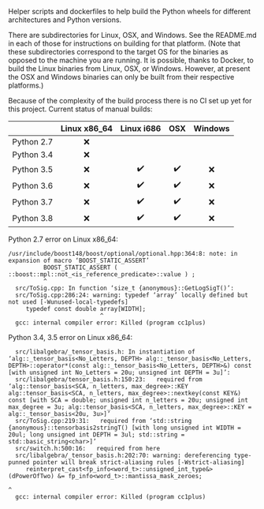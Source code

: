 Helper scripts and dockerfiles to help build the Python wheels for different architectures and Python versions.

There are subdirectories for Linux, OSX, and Windows. See the README.md in each of those for instructions on building for that platform. (Note that these subdirectories correspond to the target OS for the binaries as opposed to the machine you are running.  It is possible, thanks to Docker, to build the Linux binaries from Linux, OSX, or Windows. However, at present the OSX and Windows binaries can only be built from their respective platforms.)

Because of the complexity of the build process there is no CI set up yet for this project. Current status of manual builds:

| | Linux x86_64        | Linux i686           | OSX  | Windows |
| :-------------: | :-------------: |:-------------:| :-----:| :-----:|
| Python 2.7 | ❌ |   |   | |
| Python 3.4 | ❌ |   |   |  |
| Python 3.5 | ❌ | ✔️  | ✔️  | ❌ | 
| Python 3.6 | ❌ | ✔️  | ✔️  | ❌ | 
| Python 3.7 | ❌ | ✔️  | ✔️  | ❌ | 
| Python 3.8 | ❌ | ✔️  | ✔️  | ❌ | 

Python 2.7 error on Linux x86_64: 

````
/usr/include/boost148/boost/optional/optional.hpp:364:8: note: in expansion of macro ‘BOOST_STATIC_ASSERT’
          BOOST_STATIC_ASSERT ( ::boost::mpl::not_<is_reference_predicate>::value ) ;
          ^
  src/ToSig.cpp: In function ‘size_t {anonymous}::GetLogSigT()’:
  src/ToSig.cpp:286:24: warning: typedef ‘array’ locally defined but not used [-Wunused-local-typedefs]
     typedef const double array[WIDTH];
                          ^
  gcc: internal compiler error: Killed (program cc1plus)
````

Python 3.4, 3.5 error on Linux x86_64:
````
  src/libalgebra/_tensor_basis.h: In instantiation of ‘alg::_tensor_basis<No_Letters, DEPTH> alg::_tensor_basis<No_Letters, DEPTH>::operator*(const alg::_tensor_basis<No_Letters, DEPTH>&) const [with unsigned int No_Letters = 20u; unsigned int DEPTH = 3u]’:
  src/libalgebra/tensor_basis.h:150:23:   required from ‘alg::tensor_basis<SCA, n_letters, max_degree>::KEY alg::tensor_basis<SCA, n_letters, max_degree>::nextkey(const KEY&) const [with SCA = double; unsigned int n_letters = 20u; unsigned int max_degree = 3u; alg::tensor_basis<SCA, n_letters, max_degree>::KEY = alg::_tensor_basis<20u, 3u>]’
  src/ToSig.cpp:219:31:   required from ‘std::string {anonymous}::tensorbasis2stringT() [with long unsigned int WIDTH = 20ul; long unsigned int DEPTH = 3ul; std::string = std::basic_string<char>]’
  src/switch.h:500:16:   required from here
  src/libalgebra/_tensor_basis.h:202:70: warning: dereferencing type-punned pointer will break strict-aliasing rules [-Wstrict-aliasing]
     reinterpret_cast<fp_info<word_t>::unsigned_int_type&>(dPowerOfTwo) &= fp_info<word_t>::mantissa_mask_zeroes;
                                                                        ^
  gcc: internal compiler error: Killed (program cc1plus)
````

